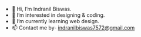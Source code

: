 - 👋 Hi, I’m Indranil Biswas.
- 👀 I’m interested in designing & coding.
- 🌱 I’m currently learning web design.
- 📫 Contact me by- indranilbiswas7572@gmail.com

<!---
indranil20/indranil20 is a ✨ special ✨ repository because its `README.md` (this file) appears on your GitHub profile.
You can click the Preview link to take a look at your changes.
--->
